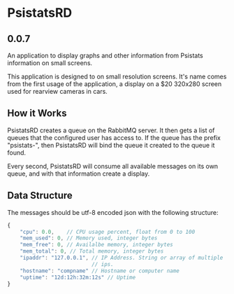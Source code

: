 PsistatsRD
==========

0.0.7
-------------

An application to display graphs and other information from Psistats
information on small screens.

This application is designed to on small resolution screens. It's name
comes from the first usage of the application, a display on a $20 320x280
screen used for rearview cameras in cars.

How it Works
------------

PsistatsRD creates a queue on the RabbitMQ server. It then gets a list
of queues that the configured user has access to. If the queue has the
prefix "psistats-", then PsistatsRD will bind the queue it created to the
queue it found.

Every second, PsistatsRD will consume all available messages on its own
queue, and with that information create a display.

Data Structure
--------------

The messages should be utf-8 encoded json with the following structure:

```javascript
{
    "cpu": 0.0,    // CPU usage percent, float from 0 to 100
    "mem_used": 0, // Memory used, integer bytes
    "mem_free": 0, // Availalbe memory, integer bytes
    "mem_total": 0, // Total memory, integer bytes
    "ipaddr": "127.0.0.1", // IP Address. String or array of multiple
                           // ips.
    "hostname": "compname" // Hostname or computer name
    "uptime": "12d:12h:32m:12s" // Uptime
}
```
